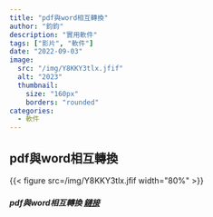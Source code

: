 ```yaml
---
title: "pdf與word相互轉換"
author: "鈞鈞"
description: "實用軟件"
tags: ["影片", "軟件"]
date: "2022-09-03"
image:
  src: "/img/Y8KKY3tlx.jfif"
  alt: "2023"
  thumbnail:
    size: "160px"
    borders: "rounded"
categories:
  - 軟件
---
```


## pdf與word相互轉換
{{< figure src=/img/Y8KKY3tlx.jfif width="80%" >}}


##### pdf與word相互轉換 [鏈接](https://mega.nz/file/zSQVEYpJ#JYRAB3eNxDzBu4_ggdGMiHLFz3MdXzeRZqKan7ucHRc)